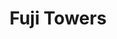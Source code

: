 ---
title: Fuji Towers
phone: (408) 275-8989
website: http://www.japantownsanjose.org/fujitowers.html
management: Fuji Towers
tags: []
---